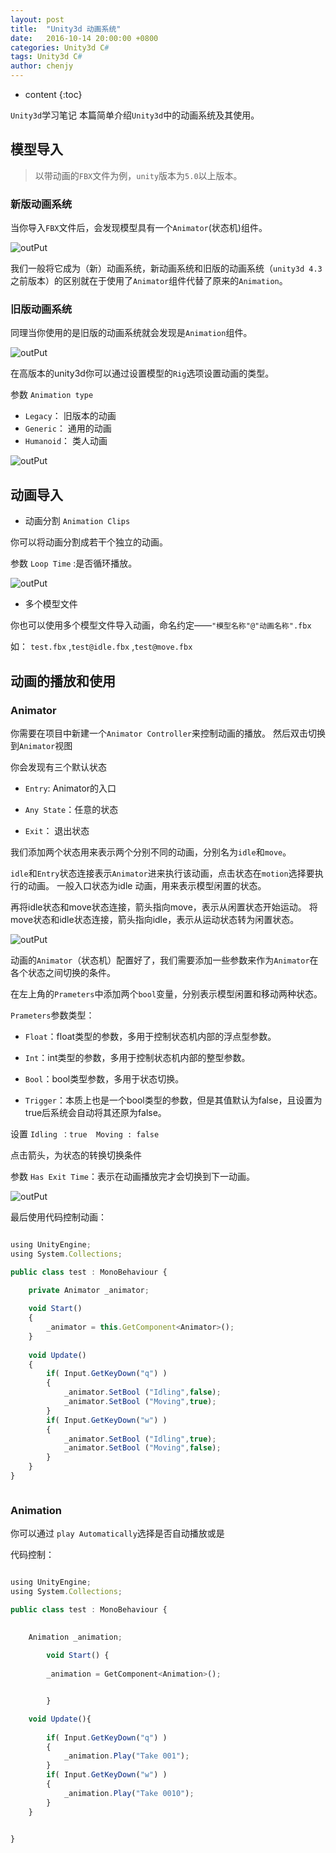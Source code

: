 ```yaml
---
layout: post
title:  "Unity3d 动画系统"
date:   2016-10-14 20:00:00 +0800
categories: Unity3d C#
tags: Unity3d C#
author: chenjy
---
```


* content
{:toc}


`Unity3d`学习笔记 本篇简单介绍`Unity3d`中的动画系统及其使用。





## 模型导入


> 以带动画的`FBX`文件为例，`unity`版本为`5.0`以上版本。

### 新版动画系统

当你导入`FBX`文件后，会发现模型具有一个`Animator`(状态机)组件。

![outPut](http://ww4.sinaimg.cn/mw690/c584f169gw1f8taf5py8xj20970b4q3k.jpg)


我们一般将它成为（新）动画系统，新动画系统和旧版的动画系统（`unity3d 4.3`之前版本）的区别就在于使用了`Animator`组件代替了原来的`Animation`。

### 旧版动画系统

同理当你使用的是旧版的动画系统就会发现是`Animation`组件。

![outPut](http://ww1.sinaimg.cn/mw690/c584f169gw1f8taf6qo3vj20960b43zb.jpg)


在高版本的unity3d你可以通过设置模型的`Rig`选项设置动画的类型。


参数 `Animation type`

* `Legacy`： 旧版本的动画
* `Generic`： 通用的动画
* `Humanoid`： 类人动画

![outPut](http://ww3.sinaimg.cn/mw690/c584f169gw1f8taf4saovj20970b3q3d.jpg)

## 动画导入

* 动画分割 `Animation Clips`

你可以将动画分割成若干个独立的动画。

参数 `Loop Time` :是否循环播放。

![outPut](http://ww4.sinaimg.cn/mw690/c584f169gw1f8taf31h86j20990ewmy2.jpg)

* 多个模型文件

你也可以使用多个模型文件导入动画，命名约定——`"模型名称"@"动画名称".fbx`

如： `test.fbx` ,`test@idle.fbx` ,`test@move.fbx`



## 动画的播放和使用

### Animator

你需要在项目中新建一个`Animator Controller`来控制动画的播放。
然后双击切换到`Animator`视图

你会发现有三个默认状态
 
* `Entry`: Animator的入口

* `Any State`：任意的状态

* `Exit`： 退出状态

我们添加两个状态用来表示两个分别不同的动画，分别名为`idle`和`move`。

`idle`和`Entry`状态连接表示`Animator`进来执行该动画，点击状态在`motion`选择要执行的动画。
一般入口状态为idle 动画，用来表示模型闲置的状态。


再将idle状态和move状态连接，箭头指向move，表示从闲置状态开始运动。
将move状态和idle状态连接，箭头指向idle，表示从运动状态转为闲置状态。


![outPut](http://ww2.sinaimg.cn/mw690/c584f169gw1f8taf84trdj20tz0a9tag.jpg)

动画的`Animator`（状态机）配置好了，我们需要添加一些参数来作为`Animator`在各个状态之间切换的条件。

在左上角的`Prameters`中添加两个`bool`变量，分别表示模型闲置和移动两种状态。

`Prameters`参数类型：

* `Float`：float类型的参数，多用于控制状态机内部的浮点型参数。

* `Int`：int类型的参数，多用于控制状态机内部的整型参数。

* `Bool`：bool类型参数，多用于状态切换。

* `Trigger`：本质上也是一个bool类型的参数，但是其值默认为false，且设置为true后系统会自动将其还原为false。


设置 `Idling ：true  Moving : false `

点击箭头，为状态的转换切换条件

参数 `Has Exit Time`：表示在动画播放完才会切换到下一动画。

![outPut](http://ww2.sinaimg.cn/mw690/c584f169gw1f8tahwfw92j20u10a5gnh.jpg)



最后使用代码控制动画：

```js

using UnityEngine;
using System.Collections;

public class test : MonoBehaviour {

	private Animator _animator;
	
	void Start()
	{
		_animator = this.GetComponent<Animator>();
	}
	
	void Update()
	{
		if( Input.GetKeyDown("q") )
		{
			_animator.SetBool ("Idling",false);
			_animator.SetBool ("Moving",true);
		}
		if( Input.GetKeyDown("w") )
		{
			_animator.SetBool ("Idling",true);
			_animator.SetBool ("Moving",false);
		}
	}
}



```

### Animation

你可以通过 `play Automatically`选择是否自动播放或是

代码控制：


```js

using UnityEngine;
using System.Collections;

public class test : MonoBehaviour {

		
	Animation _animation;
		
		void Start() {
			
		_animation = GetComponent<Animation>();


		}

	void Update(){
		
		if( Input.GetKeyDown("q") )
		{
			_animation.Play("Take 001");
		}
		if( Input.GetKeyDown("w") )
		{
			_animation.Play("Take 0010");
		}
	}

		
}



```
































